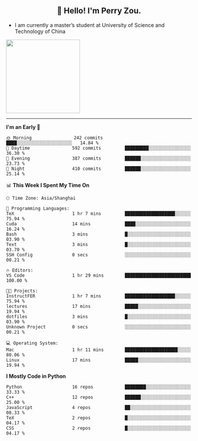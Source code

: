 <h2 align="center">👋 Hello! I'm Perry Zou.</h2>

- I am currently a master’s student at University of Science and Technology of China

<img height=200 align="center" src="https://github-readme-stats.vercel.app/api?username=zonepg" />

-------

<!--START_SECTION:waka-->
**I'm an Early 🐤** 

```text
🌞 Morning                242 commits         ████░░░░░░░░░░░░░░░░░░░░░   14.84 % 
🌆 Daytime                592 commits         █████████░░░░░░░░░░░░░░░░   36.30 % 
🌃 Evening                387 commits         ██████░░░░░░░░░░░░░░░░░░░   23.73 % 
🌙 Night                  410 commits         ██████░░░░░░░░░░░░░░░░░░░   25.14 % 
```


📊 **This Week I Spent My Time On** 

```text
🕑︎ Time Zone: Asia/Shanghai

💬 Programming Languages: 
TeX                      1 hr 7 mins         ███████████████████░░░░░░   75.94 % 
Cuda                     14 mins             ████░░░░░░░░░░░░░░░░░░░░░   16.24 % 
Bash                     3 mins              █░░░░░░░░░░░░░░░░░░░░░░░░   03.90 % 
Text                     3 mins              █░░░░░░░░░░░░░░░░░░░░░░░░   03.70 % 
SSH Config               0 secs              ░░░░░░░░░░░░░░░░░░░░░░░░░   00.21 % 

🔥 Editors: 
VS Code                  1 hr 29 mins        █████████████████████████   100.00 % 

🐱‍💻 Projects: 
InstructFER              1 hr 7 mins         ███████████████████░░░░░░   75.94 % 
lectures                 17 mins             █████░░░░░░░░░░░░░░░░░░░░   19.94 % 
dotfiles                 3 mins              █░░░░░░░░░░░░░░░░░░░░░░░░   03.90 % 
Unknown Project          0 secs              ░░░░░░░░░░░░░░░░░░░░░░░░░   00.21 % 

💻 Operating System: 
Mac                      1 hr 11 mins        ████████████████████░░░░░   80.06 % 
Linux                    17 mins             █████░░░░░░░░░░░░░░░░░░░░   19.94 % 
```

**I Mostly Code in Python** 

```text
Python                   16 repos            ████████░░░░░░░░░░░░░░░░░   33.33 % 
C++                      12 repos            ██████░░░░░░░░░░░░░░░░░░░   25.00 % 
JavaScript               4 repos             ██░░░░░░░░░░░░░░░░░░░░░░░   08.33 % 
TeX                      2 repos             █░░░░░░░░░░░░░░░░░░░░░░░░   04.17 % 
CSS                      2 repos             █░░░░░░░░░░░░░░░░░░░░░░░░   04.17 % 
```




<!--END_SECTION:waka-->
